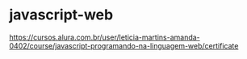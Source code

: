 # javascript-web

https://cursos.alura.com.br/user/leticia-martins-amanda-0402/course/javascript-programando-na-linguagem-web/certificate
